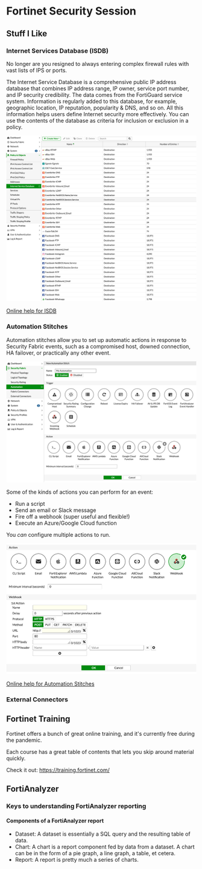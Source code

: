 # Fortinet Security Session

## Stuff I Like

### Internet Services Database (ISDB)

No longer are you resigned to always entering complex firewall rules with vast lists of IPS or ports.

The Internet Service Database is a comprehensive public IP address database that combines IP address range, IP owner, service port number, and IP security credibility. The data comes from the FortiGuard service system. Information is regularly added to this database, for example, geographic location, IP reputation, popularity & DNS, and so on. All this information helps users define Internet security more effectively. You can use the contents of the database as criteria for inclusion or exclusion in a policy.

![ISDB](images/isdb.png)

[Online help for ISDB](https://docs.fortinet.com/document/fortigate/6.4.5/administration-guide/849970/policy-with-internet-service)

### Automation Stitches

Automation stitches allow you to set up automatic actions in response to Security Fabric events, such as a compromised host, downed connection, HA failover, or practically any other event.

![Automation Stitch](images/auto1.png)

Some of the kinds of actions you can perform for an event:

* Run a script
* Send an email or Slack message
* Fire off a webhook (super useful and flexible!)
* Execute an Azure/Google Cloud function

You *can* configure multiple actions to run.

![Automation Stitch Actions](images/auto3.png)

[Online help for Automation Stitches](https://docs.fortinet.com/document/fortigate/6.4.5/administration-guide/139441/automation-stitches)

### External Connectors

## Fortinet Training

Fortinet offers a bunch of great online training, and it's currently free during the pandemic.

Each course has a great table of contents that lets you skip around material quickly.

Check it out: https://training.fortinet.com/

## FortiAnalyzer

### Keys to understanding FortiAnalyzer reporting

#### Components of a FortiAnalyzer report

* Dataset: A dataset is essentially a SQL query and the resulting table of data.
* Chart: A chart is a report component fed by data from a dataset. A chart can be in the form of a pie graph, a line graph, a table, et cetera.
* Report: A report is pretty much a series of charts.